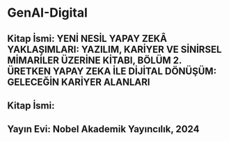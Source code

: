 # GenAI-Digital

## Kitap İsmi: YENİ NESİL YAPAY ZEKÂ YAKLAŞIMLARI: YAZILIM, KARİYER VE SİNİRSEL MİMARİLER ÜZERİNE KİTABI, BÖLÜM 2. ÜRETKEN YAPAY ZEKA İLE DİJİTAL DÖNÜŞÜM: GELECEĞİN KARİYER ALANLARI

## Kitap İsmi: 


## Yayın Evi: Nobel Akademik Yayıncılık, 2024
